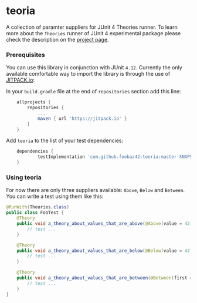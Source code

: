 # teoria

A collection of paramter suppliers for JUnit 4 Theories runner. To learn more about the `Theories` runner of JUnit 4 experimental package please check the description on the [project page](https://github.com/junit-team/junit4/wiki/Theories).

### Prerequisites

You can use this library in conjunction with JUnit `4.12`. Currently the only available comfortable way to import the library is through the use of [JITPACK.io](https://jitpack.io/):

In your `build.gradle` file at the end of `repositories` section add this line:

```groovy
	allprojects {
		repositories {
			...
			maven { url 'https://jitpack.io' }
		}
	}
```

Add `teoria` to the list of your test dependencies:

```groovy
	dependencies {
	        testImplementation 'com.github.foobaz42:teoria:master-SNAPSHOT'
	}
```

### Using teoria

For now there are only three suppliers available: `Above`, `Below` and `Between`. You can write a test using them like this:

```java
@RunWith(Theories.class)
public class FooTest {
    @Theory
    public void a_theory_about_values_that_are_above(@Above(value = 42) final Integer value) {
        // test ...
    }

    @Theory
    public void a_theory_about_values_that_are_below(@Below(value = 42) final Integer value) {
        // test ...
    }
    
    @Theory
    public void a_theory_about_values_that_are_between(@Between(first = 1, last = 100) final Integer value) {
        // test ...
    }
}
```
